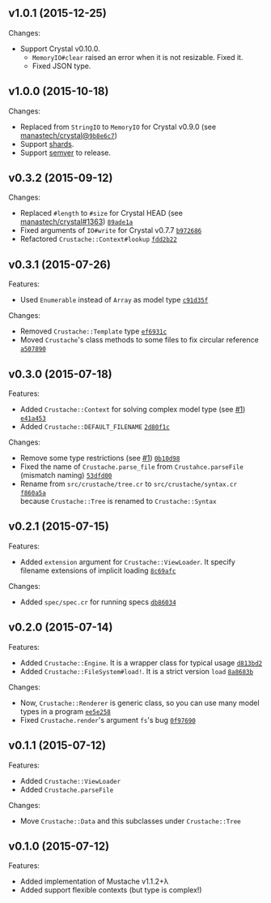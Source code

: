 ## v1.0.1 (2015-12-25)

Changes:

  - Support Crystal v0.10.0.
    - `MemoryIO#clear` raised an error when it is not resizable. Fixed it.
    - Fixed JSON type.

## v1.0.0 (2015-10-18)

Changes:

  - Replaced from `StringIO` to `MemoryIO` for Crystal v0.9.0 (see [manastech/crystal@`9b8e6c7`](https://github.com/manastech/crystal/commit/9b8e6c7e5f35b62503cd1507b1097d6c20c398dd))
  - Support [shards](https://github.com/ysbaddaden/shards).
  - Support [semver](http://semver.org/) to release.

## v0.3.2 (2015-09-12)

Changes:

  - Replaced `#length` to `#size` for Crystal HEAD (see [manastech/crystal#1363](https://github.com/manastech/crystal/issues/1363)) [`89ade1a`](https://github.com/MakeNowJust/crustache/commit/89ade1a026e45517a0a0a1aac126ed21490a2094)
  - Fixed arguments of `IO#write` for Crystal v0.7.7 [`b972686`](https://github.com/MakeNowJust/crustache/commit/b972686a2ac666000d67ed4add8fd2d7bd3e56b7)
  - Refactored `Crustache::Context#lookup` [`fdd2b22`](https://github.com/MakeNowJust/crustache/commit/fdd2b2214b98842c90ac887a4d32364ee86e1de9)

## v0.3.1 (2015-07-26)

Features:

  - Used `Enumerable` instead of `Array` as model type [`c91d35f`](https://github.com/MakeNowJust/crustache/commit/c91d35f3507e2f93f86e2632abb67f8c21722900)

Changes:

  - Removed `Crustache::Template` type [`ef6931c`](https://github.com/MakeNowJust/crustache/commit/ef6931c71d33ab8a6c841e30087befdb416220d9)
  - Moved `Crustache`'s class methods to some files to fix circular reference [`a507890`](https://github.com/MakeNowJust/crustache/commit/a507890a14bd8c6d466cfd31ce043560f009f938)

## v0.3.0 (2015-07-18)

Features:

  - Added `Crustache::Context` for solving complex model type (see [#1](https://github.com/MakeNowJust/crustache/issues/1)) [`e41a453`](https://github.com/MakeNowJust/crustache/commit/e41a453734164dd3337f325a120f11ee1975832e)
  - Added `Crustache::DEFAULT_FILENAME` [`2d80f1c`](https://github.com/MakeNowJust/crustache/commit/2d80f1c179d21225809579fe8ebd32eaa90cfd20)

Changes:

  - Remove some type restrictions (see [#1](https://github.com/MakeNowJust/crustache/issues/1)) [`0b10d98`](https://github.com/MakeNowJust/crustache/commit/0b10d987a4122607c79593ba305f333de65089cf)
  - Fixed the name of `Crustache.parse_file` from `Crustahce.parseFile` (mismatch naming) [`53dfd00`](https://github.com/MakeNowJust/crustache/commit/53dfd00f4298e9cd9f46b195e1d5e78a3459e2d3)
  - Rename from `src/crustache/tree.cr` to `src/crustache/syntax.cr` [`f860a5a`](https://github.com/MakeNowJust/crustache/commit/f860a5a4d7a194309e38fb026cc12cd5d8941e6a)   
    because `Crustache::Tree` is renamed to `Crustache::Syntax`

## v0.2.1 (2015-07-15)

Features:

  - Added `extension` argument for `Crustache::ViewLoader`. It specify filename extensions of implicit loading [`8c69afc`](https://github.com/MakeNowJust/crustache/commit/8c69afc70cf40c6ea93329135d23af1dc4bab7ab)

Changes:

  - Added `spec/spec.cr` for running specs [`db86034`](https://github.com/MakeNowJust/crustache/commit/db86034c49b4bfcd1b793c03b663ebb8f915bcd6)

## v0.2.0 (2015-07-14)

Features:

  - Added `Crustache::Engine`. It is a wrapper class for typical usage [`d813bd2`](https://github.com/MakeNowJust/crustache/commit/d813bd202336f4730cc704e1d607eca8618cb044)
  - Added `Crustache::FileSystem#load!`. It is a strict version `load` [`8a8683b`](https://github.com/MakeNowJust/crustache/commit/8a8683b193a257aa89c8a838d8f3e37037900f6d)

Changes:

  - Now, `Crustache::Renderer` is generic class,
    so you can use many model types in a program [`ee5e258`](https://github.com/MakeNowJust/crustache/commit/ee5e258a54892d679efad03362ae34546c9645f3)
  - Fixed `Crustache.render`'s argument `fs`'s bug [`0f97690`](https://github.com/MakeNowJust/crustache/commit/0f97690c97c35df9cb157b602fb9b999c818449b)

## v0.1.1 (2015-07-12)

Features:

  - Added `Crustache::ViewLoader`
  - Added `Crustache.parseFile`

Changes:

  - Move `Crustache::Data` and this subclasses under `Crustache::Tree`

## v0.1.0 (2015-07-12)

Features:

  - Added implementation of Mustache v1.1.2+λ
  - Added support flexible contexts (but type is complex!)
